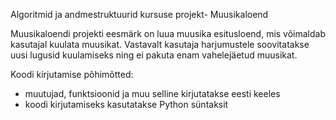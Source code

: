 Algoritmid ja andmestruktuurid  kursuse projekt- Muusikaloend

Muusikaloendi projekti eesmärk on luua muusika esitusloend, mis võimaldab kasutajal kuulata muusikat. Vastavalt kasutaja harjumustele soovitatakse uusi lugusid kuulamiseks ning ei pakuta enam vahelejäetud muusikat.

Koodi kirjutamise põhimõtted:
- muutujad, funktsioonid ja muu selline kirjutatakse eesti keeles
- koodi kirjutamiseks kasutatakse Python süntaksit
  

